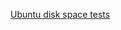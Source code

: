 [Ubuntu disk space tests](https://askubuntu.com/questions/911865/no-more-disk-space-how-can-i-find-what-is-taking-up-the-space)
[]()
